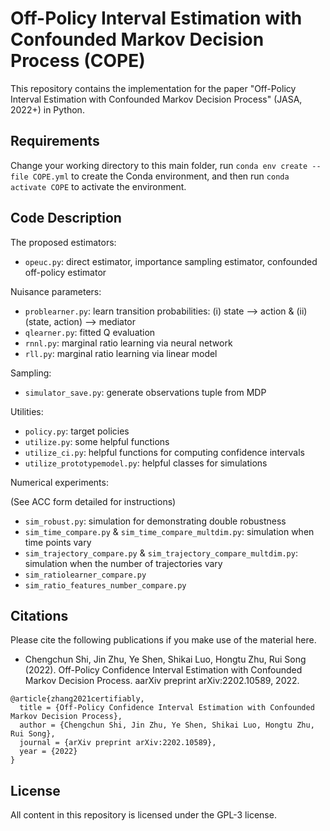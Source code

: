 
# Off-Policy Interval Estimation with Confounded Markov Decision Process (COPE)

This repository contains the implementation for the paper "Off-Policy Interval Estimation with Confounded Markov Decision Process" (JASA, 2022+) in Python.

## Requirements
Change your working directory to this main folder, run `conda env create --file COPE.yml` to create the Conda environment, 
and then run `conda activate COPE` to activate the environment. 

## Code Description

The proposed estimators:
- `opeuc.py`: direct estimator, importance sampling estimator, confounded off-policy estimator

Nuisance parameters:
- `problearner.py`: learn transition probabilities: (i) state --> action & (ii) (state, action) --> mediator
- `qlearner.py`: fitted Q evaluation
- `rnnl.py`: marginal ratio learning via neural network
- `rll.py`: marginal ratio learning via linear model

Sampling:
- `simulator_save.py`: generate observations tuple from MDP

Utilities:
- `policy.py`: target policies
- `utilize.py`: some helpful functions
- `utilize_ci.py`: helpful functions for computing confidence intervals
- `utilize_prototypemodel.py`: helpful classes for simulations

Numerical experiments:

(See ACC form detailed for instructions)

- `sim_robust.py`: simulation for demonstrating double robustness
- `sim_time_compare.py` & `sim_time_compare_multdim.py`: simulation when time points vary
- `sim_trajectory_compare.py` & `sim_trajectory_compare_multdim.py`: simulation when the number of trajectories vary
- `sim_ratiolearner_compare.py`
- `sim_ratio_features_number_compare.py`

## Citations

Please cite the following publications if you make use of the material here. 

- Chengchun Shi, Jin Zhu, Ye Shen, Shikai Luo, Hongtu Zhu, Rui Song (2022). Off-Policy Confidence Interval Estimation with Confounded Markov Decision Process. aarXiv preprint arXiv:2202.10589, 2022.

```
@article{zhang2021certifiably,
  title = {Off-Policy Confidence Interval Estimation with Confounded Markov Decision Process},
  author = {Chengchun Shi, Jin Zhu, Ye Shen, Shikai Luo, Hongtu Zhu, Rui Song},
  journal = {arXiv preprint arXiv:2202.10589},
  year = {2022}
}
```

## License

All content in this repository is licensed under the GPL-3 license.
